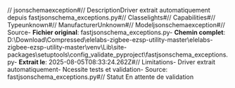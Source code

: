 // jsonschemaexception#// DescriptionDriver extrait automatiquement depuis fastjsonschema_exceptions.py#// Classelights#// Capabilities#// Typeunknown#// ManufacturerUnknown#// Modeljsonschemaexception#// Source- **Fichier original**: fastjsonschema_exceptions.py- **Chemin complet**: D:\Download\Compressed\elelabs-zigbee-ezsp-utility-master\elelabs-zigbee-ezsp-utility-master\venv\Lib\site-packages\setuptools\config\_validate_pyproject\fastjsonschema_exceptions.py- **Extrait le**: 2025-08-05T08:33:24.262Z#// Limitations- Driver extrait automatiquement- Ncessite tests et validation- Source: fastjsonschema_exceptions.py#// Statut En attente de validation